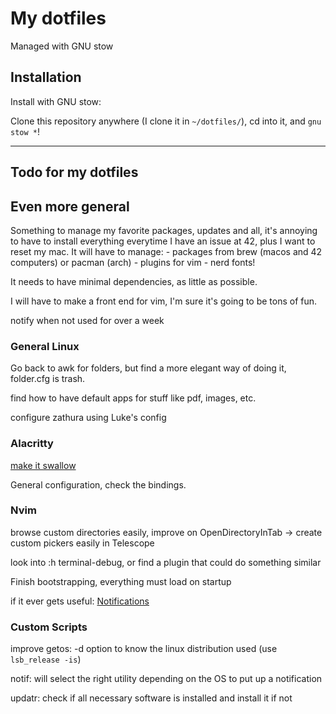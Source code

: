 # My dotfiles

Managed with GNU stow

## Installation

Install with GNU stow:

Clone this repository anywhere (I clone it in `~/dotfiles/`), cd into it,
and `gnu stow *`!

---

## Todo for my dotfiles

## Even more general

Something to manage my favorite packages, updates and all, it's annoying
to have to install everything everytime I have an issue at 42, plus I want to
reset my mac. It will have to manage:
	- packages from brew (macos and 42 computers) or pacman (arch)
	- plugins for vim
	- nerd fonts!

It needs to have minimal dependencies, as little as possible.

I will have to make a front end for vim, I'm sure it's going to be tons of fun.

notify when not used for over a week

### General Linux

Go back to awk for folders, but find a more elegant way of doing it, folder.cfg
is trash.

find how to have default apps for stuff like pdf, images, etc.

configure zathura using Luke's config

### Alacritty

[make it swallow](https://www.youtube.com/watch?v=mBNLzHcUtTo)

General configuration, check the bindings.

### Nvim

browse custom directories easily, improve on OpenDirectoryInTab -> create custom
pickers easily in Telescope

look into :h terminal-debug, or find a plugin that could do something similar

Finish bootstrapping, everything must load on startup

if it ever gets useful: [Notifications](https://github.com/rcarriga/nvim-notify)

### Custom Scripts

improve getos: -d option to know the linux distribution used (use `lsb_release -is`)

notif: will select the right utility depending on the OS to put up a notification

updatr: check if all necessary software is installed and install it if not
